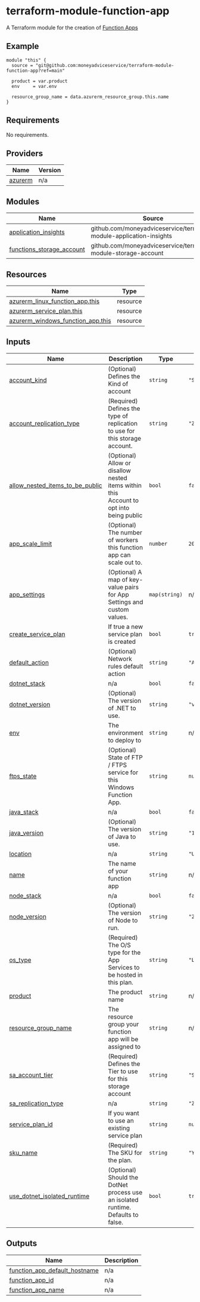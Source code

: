 # terraform-module-function-app
A Terraform module for the creation of [Function Apps](https://learn.microsoft.com/en-us/azure/azure-functions/functions-overview?pivots=programming-language-csharp)

## Example

```hcl
module "this" {
  source = "git@github.com:moneyadviceservice/terraform-module-function-app?ref=main"

  product = var.product
  env     = var.env

  resource_group_name = data.azurerm_resource_group.this.name
}

```

<!-- BEGIN_TF_DOCS -->
## Requirements

No requirements.

## Providers

| Name | Version |
|------|---------|
| <a name="provider_azurerm"></a> [azurerm](#provider\_azurerm) | n/a |

## Modules

| Name | Source | Version |
|------|--------|---------|
| <a name="module_application_insights"></a> [application\_insights](#module\_application\_insights) | github.com/moneyadviceservice/terraform-module-application-insights | add_module |
| <a name="module_functions_storage_account"></a> [functions\_storage\_account](#module\_functions\_storage\_account) | github.com/moneyadviceservice/terraform-module-storage-account | add_module |

## Resources

| Name | Type |
|------|------|
| [azurerm_linux_function_app.this](https://registry.terraform.io/providers/hashicorp/azurerm/latest/docs/resources/linux_function_app) | resource |
| [azurerm_service_plan.this](https://registry.terraform.io/providers/hashicorp/azurerm/latest/docs/resources/service_plan) | resource |
| [azurerm_windows_function_app.this](https://registry.terraform.io/providers/hashicorp/azurerm/latest/docs/resources/windows_function_app) | resource |

## Inputs

| Name | Description | Type | Default | Required |
|------|-------------|------|---------|:--------:|
| <a name="input_account_kind"></a> [account\_kind](#input\_account\_kind) | (Optional) Defines the Kind of account | `string` | `"StorageV2"` | no |
| <a name="input_account_replication_type"></a> [account\_replication\_type](#input\_account\_replication\_type) | (Required) Defines the type of replication to use for this storage account. | `string` | `"ZRS"` | no |
| <a name="input_allow_nested_items_to_be_public"></a> [allow\_nested\_items\_to\_be\_public](#input\_allow\_nested\_items\_to\_be\_public) | (Optional) Allow or disallow nested items within this Account to opt into being public | `bool` | `false` | no |
| <a name="input_app_scale_limit"></a> [app\_scale\_limit](#input\_app\_scale\_limit) | (Optional) The number of workers this function app can scale out to. | `number` | `200` | no |
| <a name="input_app_settings"></a> [app\_settings](#input\_app\_settings) | (Optional) A map of key-value pairs for App Settings and custom values. | `map(string)` | n/a | yes |
| <a name="input_create_service_plan"></a> [create\_service\_plan](#input\_create\_service\_plan) | If true a new service plan is created | `bool` | `true` | no |
| <a name="input_default_action"></a> [default\_action](#input\_default\_action) | (Optional) Network rules default action | `string` | `"Allow"` | no |
| <a name="input_dotnet_stack"></a> [dotnet\_stack](#input\_dotnet\_stack) | n/a | `bool` | `false` | no |
| <a name="input_dotnet_version"></a> [dotnet\_version](#input\_dotnet\_version) | (Optional) The version of .NET to use. | `string` | `"v8.0"` | no |
| <a name="input_env"></a> [env](#input\_env) | The environment to deploy to | `string` | n/a | yes |
| <a name="input_ftps_state"></a> [ftps\_state](#input\_ftps\_state) | (Optional) State of FTP / FTPS service for this Windows Function App. | `string` | `null` | no |
| <a name="input_java_stack"></a> [java\_stack](#input\_java\_stack) | n/a | `bool` | `false` | no |
| <a name="input_java_version"></a> [java\_version](#input\_java\_version) | (Optional) The version of Java to use. | `string` | `"17"` | no |
| <a name="input_location"></a> [location](#input\_location) | n/a | `string` | `"UK South"` | no |
| <a name="input_name"></a> [name](#input\_name) | The name of your function app | `string` | n/a | yes |
| <a name="input_node_stack"></a> [node\_stack](#input\_node\_stack) | n/a | `bool` | `false` | no |
| <a name="input_node_version"></a> [node\_version](#input\_node\_version) | (Optional) The version of Node to run. | `string` | `"20"` | no |
| <a name="input_os_type"></a> [os\_type](#input\_os\_type) | (Required) The O/S type for the App Services to be hosted in this plan. | `string` | `"Linux"` | no |
| <a name="input_product"></a> [product](#input\_product) | The product name | `string` | n/a | yes |
| <a name="input_resource_group_name"></a> [resource\_group\_name](#input\_resource\_group\_name) | The resource group your function app will be assigned to | `string` | n/a | yes |
| <a name="input_sa_account_tier"></a> [sa\_account\_tier](#input\_sa\_account\_tier) | (Required) Defines the Tier to use for this storage account | `string` | `"Standard"` | no |
| <a name="input_sa_replication_type"></a> [sa\_replication\_type](#input\_sa\_replication\_type) | n/a | `string` | `"ZRS"` | no |
| <a name="input_service_plan_id"></a> [service\_plan\_id](#input\_service\_plan\_id) | If you want to use an existing service plan | `string` | `null` | no |
| <a name="input_sku_name"></a> [sku\_name](#input\_sku\_name) | (Required) The SKU for the plan. | `string` | `"Y1"` | no |
| <a name="input_use_dotnet_isolated_runtime"></a> [use\_dotnet\_isolated\_runtime](#input\_use\_dotnet\_isolated\_runtime) | (Optional) Should the DotNet process use an isolated runtime. Defaults to false. | `bool` | `true` | no |

## Outputs

| Name | Description |
|------|-------------|
| <a name="output_function_app_default_hostname"></a> [function\_app\_default\_hostname](#output\_function\_app\_default\_hostname) | n/a |
| <a name="output_function_app_id"></a> [function\_app\_id](#output\_function\_app\_id) | n/a |
| <a name="output_function_app_name"></a> [function\_app\_name](#output\_function\_app\_name) | n/a |
<!-- END_TF_DOCS -->